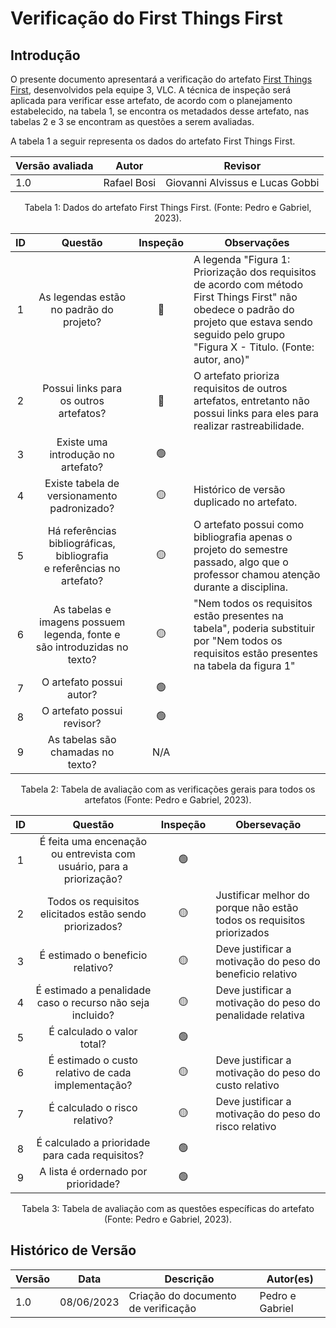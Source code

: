 # Verificação do First Things First

## Introdução

O presente documento apresentará a verificação do artefato [First Things First](https://requisitos-de-software.github.io/2023.1-VLC/#/elicitacao/first_things_first), desenvolvidos pela equipe 3, VLC. A técnica de inspeção será aplicada para verificar esse artefato, de acordo com o planejamento estabelecido, na tabela 1, se encontra os metadados desse artefato, nas tabelas 2 e 3 se encontram as questões a serem avaliadas.

A tabela 1 a seguir representa os dados do artefato First Things First.

| Versão avaliada | Autor       | Revisor                         |
| ---------------- | ----------- | ------------------------------- |
| 1.0              | Rafael Bosi | Giovanni Alvissus e Lucas Gobbi |

<div style="text-align: center">
<p> Tabela 1: Dados do artefato First Things First. (Fonte: Pedro e Gabriel, 2023). </p>
</div>

| ID |                                   Questão                                   | Inspeção | Observações                                                                                                                                                                                              |
| :-: | :--------------------------------------------------------------------------: | :--------: | ---------------------------------------------------------------------------------------------------------------------------------------------------------------------------------------------------------- |
| 1 |                  As legendas estão no padrão do projeto?                  |     🔴     | A legenda "Figura 1: Priorização dos requisitos de acordo com método First Things First" não obedece o padrão do projeto que estava sendo seguido pelo grupo "Figura X - Titulo. (Fonte: autor, ano)" |
| 2 |                    Possui links para os outros artefatos?                    |     🔴     | O artefato prioriza requisitos de outros artefatos, entretanto não possui links para eles para realizar rastreabilidade.                                                                                  |
| 3 |                     Existe uma introdução no artefato?                     |     🟢     |                                                                                                                                                                                                            |
| 4 |                 Existe tabela de versionamento padronizado?                 |     🟡     | Histórico de versão duplicado no artefato.                                                                                                                                                               |
| 5 | Há referências bibliográficas, bibliografia e referências no artefato? |     🟡     | O artefato possui como bibliografia apenas o projeto do semestre passado, algo que o professor chamou atenção durante a disciplina.                                                                      |
| 6 |  As tabelas e imagens possuem legenda, fonte e são introduzidas no texto?  |     🟡     | "Nem todos os requisitos estão presentes na tabela", poderia substituir por "Nem todos os requisitos estão presentes na tabela da figura 1"                                                              |
| 7 |                           O artefato possui autor?                           |     🟢     |                                                                                                                                                                                                            |
| 8 |                          O artefato possui revisor?                          |     🟢     |                                                                                                                                                                                                            |
| 9 |                      As tabelas são chamadas no texto?                      |    N/A    |                                                                                                                                                                                                            |

<div style="text-align: center">
<p> Tabela 2: Tabela de avaliação com as verificações gerais para todos os artefatos (Fonte: Pedro e Gabriel, 2023). </p>
</div>

| ID |                                  Questão                                  | Inspeção | Obersevação                                                           |
| :-: | :------------------------------------------------------------------------: | :--------: | ----------------------------------------------------------------------- |
| 1 | É feita uma encenação ou entrevista com usuário, para a priorização? |     🟢     |                                                                         |
| 2 |          Todos os requisitos elicitados estão sendo priorizados?          |     🟡     | Justificar melhor do porque não estão todos os requisitos priorizados |
| 3 |                     É estimado o beneficio relativo?                     |     🟡     | Deve justificar a motivação do peso do beneficio relativo             |
| 4 |        É estimado a penalidade caso o recurso não seja incluido?        |     🟡     | Deve justificar a motivação do peso do penalidade relativa            |
| 5 |                        É calculado o valor total?                        |     🟢     |                                                                         |
| 6 |           É estimado o custo relativo de cada implementação?           |     🟡     | Deve justificar a motivação do peso do custo relativo                 |
| 7 |                      É calculado o risco relativo?                      |     🟡     | Deve justificar a motivação do peso do risco relativo                |
| 8 |              É calculado a prioridade para cada requisitos?              |     🟢     |                                                                         |
| 9 |                    A lista é ordernado por prioridade?                    |     🟢     |                                                                         |

<div style="text-align: center">
<p> Tabela 3: Tabela de avaliação com as questões específicas do artefato (Fonte: Pedro e Gabriel, 2023). </p>
</div>

## Histórico de Versão

| Versão | Data       | Descrição                             | Autor(es)       |
| ------- | ---------- | --------------------------------------- | --------------- |
| 1.0     | 08/06/2023 | Criação do documento de verificação | Pedro e Gabriel |
